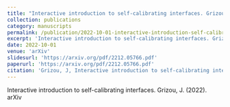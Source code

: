 ```yaml
---
title: "Interactive introduction to self-calibrating interfaces. Grizou, J. (2022). arXiv"
collection: publications
category: manuscripts
permalink: /publication/2022-10-01-interactive-introduction-self-calibrating-interfaces
excerpt: 'Interactive introduction to self-calibrating interfaces. Grizou, J. (2022). arXiv'
date: 2022-10-01
venue: 'arXiv'
slidesurl: 'https://arxiv.org/pdf/2212.05766.pdf'
paperurl: 'https://arxiv.org/pdf/2212.05766.pdf'
citation: 'Grizou, J, Interactive introduction to self-calibrating interfaces.'
---
```


Interactive introduction to self-calibrating interfaces. Grizou, J. (2022). arXiv
